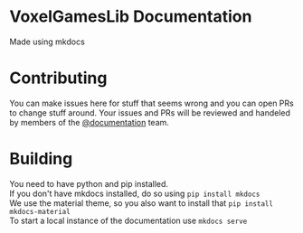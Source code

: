 # VoxelGamesLib Documentation

Made using mkdocs

# Contributing

You can make issues here for stuff that seems wrong and you can open PRs to change stuff around. Your issues and PRs will be reviewed and handeled by members of the [@documentation](https://github.com/orgs/VoxelGamesLib/teams/documentation) team.

# Building

You need to have python and pip installed.  
If you don't have mkdocs installed, do so using `pip install mkdocs`  
We use the material theme, so you also want to install that `pip install mkdocs-material`  
To start a local instance of the documentation use `mkdocs serve`
